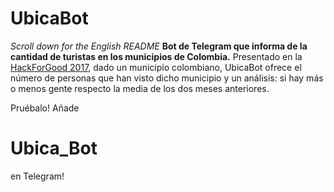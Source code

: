 # UbicaBot
*Scroll down for the English README*
**Bot de Telegram que informa de la cantidad de turistas en los municipios de Colombia.**
Presentado en la [HackForGood 2017](http://hackforgood.net), dado un municipio colombiano, UbicaBot ofrece el número de personas que han visto dicho municipio y un análisis: si hay más o menos gente respecto la media de los dos meses anteriores.

Pruébalo! Añade 
# Ubica_Bot
en Telegram!
